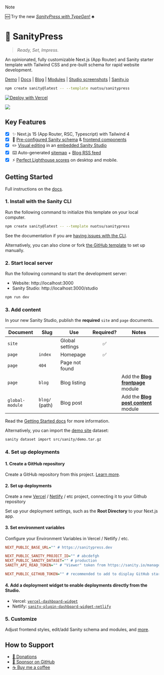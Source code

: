 > [!NOTE]
> 🆕 Try the new [_SanityPress with TypeGen_!](https://typed.sanitypress.dev) ♣️

# 🖤 SanityPress

> _Ready, Set, Impress._

An opinionated, fully customizable Next.js (App Router) and Sanity starter template with Tailwind CSS and pre-built schema for rapid website development.

[Demo](https://sanitypress.dev) | [Docs](https://sanitypress.dev/docs) | [Blog](https://sanitypress.dev/blog) | [Modules](https://sanitypress.dev/docs/modules) | [Studio screenshots](https://sanitypress.dev/studio-screenshots) | [Sanity.io](https://www.sanity.io/templates/sanitypress)

```sh
npm create sanity@latest -- --template nuotsu/sanitypress
```

[![Deploy with Vercel](https://vercel.com/button)](https://vercel.com/new/clone?repository-url=https%3A%2F%2Fgithub.com%2Fnuotsu%2Fsanitypress&env=NEXT_PUBLIC_BASE_URL,NEXT_PUBLIC_SANITY_PROJECT_ID,NEXT_PUBLIC_SANITY_DATASET,SANITY_API_READ_TOKEN&envDescription=Values%20needed%20to%20connect%20a%20Sanity%20CMS&envLink=https%3A%2F%2Fsanitypress.dev%2Fdocs%2Fgetting-started&demo-title=SanityPress&demo-description=Official%20website%20and%20blog%20for%20SanityPress%2C%20built%20with%20SanityPress&demo-url=https%3A%2F%2Fsanitypress.dev&demo-image=https%3A%2F%2Fcdn.sanity.io%2Fimages%2Felyfelq1%2Fproduction%2F7fb61a2b110f509582f0f43cb1e397f8fa9e5c07-2814x1798.png%3Fw%3D1600)

![](https://cdn.sanity.io/images/elyfelq1/production/a0fee34f50f6dadca1d8fed050431b60356f418c-2228x1114.png)

## Key Features

- [x] ✨ Next.js 15 (App Router, RSC, Typescript) with Tailwind 4
- [x] 📕 [Pre-configured Sanity schema](/src/sanity/schemaTypes/index.ts) & [frontend components](/src/ui/)
- [x] ✏️ [Visual editing](https://sanitypress.dev/blog/visual-editing) in an [embedded Sanity Studio](https://sanitypress.dev/blog/why-you-should-embed-your-studio)
- [x] ⌨️ Auto-generated [sitemap](https://sanitypress.dev/sitemap.xml) + [Blog RSS feed](https://sanitypress.dev/blog/rss.xml)
- [x] ⚡ [Perfect Lighthouse scores](https://sanitypress.dev/blog/how-fast-is-sanitypress) on desktop and mobile.

## Getting Started

Full instructions on the [docs](https://sanitypress.dev/docs).

### 1. Install with the Sanity CLI

Run the following command to initialize this template on your local computer.

```sh
npm create sanity@latest -- --template nuotsu/sanitypress
```

See the documentation if you are [having issues with the CLI](https://www.sanity.io/help/cli-errors).

Alternatively, you can also clone or fork [the GitHub template](https://github.com/nuotsu/sanitypress) to set up manually.

### 2. Start local server

Run the following command to start the development server:

- Website: http://localhost:3000
- Sanity Studio: http://localhost:3000/studio

```sh
npm run dev
```

### 3. Add content

In your new Sanity Studio, publish the **required** `site` and `page` documents.

| Document        | Slug           | Use             | Required? | Notes                                                                                          |
| --------------- | -------------- | --------------- | :-------: | ---------------------------------------------------------------------------------------------- |
| `site`          |                | Global settings |    ✅     |                                                                                                |
| `page`          | `index`        | Homepage        |    ✅     |                                                                                                |
| `page`          | `404`          | Page not found  |           |                                                                                                |
| `page`          | `blog`         | Blog listing    |           | Add the [**Blog frontpage**](https://sanitypress.dev/docs/modules/blog-frontpage) module       |
| `global-module` | `blog/` (path) | Blog post       |           | Add the [**Blog post content**](https://sanitypress.dev/docs/modules/blog-post-content) module |

Read the [Getting Started docs](https://sanitypress.dev/docs/getting-started) for more information.

Alternatively, you can import the [demo site](https://demo.sanitypress.dev) dataset:

```sh
sanity dataset import src/sanity/demo.tar.gz
```

### 4. Set up deployments

#### 1. Create a GitHub repository

Create a GitHub repository from this project. [Learn more](https://docs.github.com/en/migrations/importing-source-code/using-the-command-line-to-import-source-code/adding-locally-hosted-code-to-github).

#### 2. Set up deployments

Create a new [Vercel](https://vercel.com) / [Netlify](https://www.netlify.com) / etc project, connecting it to your Github repository

Set up your deployment settings, such as the **Root Directory** to your Next.js app.

#### 3. Set environment variables

Configure your Environment Variables in Vercel / Netlify / etc.

```ini
NEXT_PUBLIC_BASE_URL="" # https://sanitypress.dev

NEXT_PUBLIC_SANITY_PROJECT_ID="" # abcdefgh
NEXT_PUBLIC_SANITY_DATASET="" # production
SANITY_API_READ_TOKEN="" # "Viewer" token from https://sanity.io/manage

NEXT_PUBLIC_GITHUB_TOKEN="" # recommended to add to display GitHub stars & forks
```

#### 4. Add a deployment widget to enable deployments directly from the Studio.

- Vercel: [`vercel-dashboard-widget`](https://www.sanity.io/plugins/vercel-dashboard-widget)
- Netlify: [`sanity-plugin-dashboard-widget-netlify`](https://www.sanity.io/plugins/sanity-plugin-dashboard-widget-netlify)

### 5. Customize

Adjust frontend styles, edit/add Sanity schema and modules, and [more](https://sanitypress.dev/blog/the-developers-guide-to-customizing-sanitypress).

## How to Support

- [🧡 Donations](https://sanitypress.dev/how-to-support)
- [🩷 Sponsor on GitHub](https://github.com/sponsors/nuotsu)
- [☕ Buy me a coffee](https://buymeacoffee.com/nuotsu)
